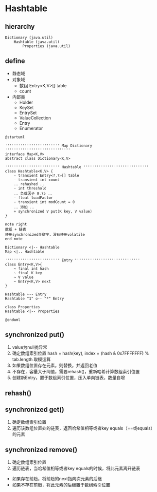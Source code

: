 # Hashtable

## hierarchy
```
Dictionary (java.util)
    Hashtable (java.util)
        Properties (java.util)
```

## define
* 静态域
* 对象域
  * 数组 Entry<K,V>[] table
  * count
* 内部类
  * Holder
  * KeySet
  * EntrySet
  * ValueCollection
  * Entry
  * Enumerator

```plantuml
@startuml

''''''''''''''''''''''''' Map Dictionary ''''''''''''''''''''''''''''''
interface Map<K,V>
abstract class Dictionary<K,V>

''''''''''''''''''''''''' Hashtable ''''''''''''''''''''''''''''''
class Hashtable<K,V> {
    - transient Entry<?,?>[] table
    - transient int count
    .. rehashed ..
    - int threshold
    .. 负载因子 0.75 ..
    - float loadFactor
    - transient int modCount = 0
    .. 添加 ..
    + synchronized V put(K key, V value)
}

note right
数组 + 链表
使用synchronized关键字，没有使用volatile
end note

Dictionary <|-- Hashtable
Map <|.. Hashtable

''''''''''''''''''''''''' Entry ''''''''''''''''''''''''''''''
class Entry<K,V>{
    ~ final int hash
    ~ final K key
    ~ V value
    ~ Entry<K,V> next
}

Hashtable +-- Entry
Hashtable "1" o-- "*" Entry

class Properties
Hashtable <|-- Properties

@enduml
```

## synchronized put()
1. value为null抛异常
2. 确定数组索引位置 hash = hash(key), index = (hash & 0x7FFFFFFF) % tab.length 取模运算
3. 如果数组位置存在元素，则替换，并返回老值
4. 不存在，容量大于阈值，需要rehash()，重新哈希计算数组索引位置
5. 创建新Entry，置于数组索引位置，压入单向链表，数量自增

## rehash()

## synchronized get()
1. 确定数组索引位置
2. 遍历该数组位置处的链表，返回哈希值相等或者key equals（==或equals）的元素

## synchronized remove()
1. 确定数组索引位置
2. 遍历链表，当哈希值相等或者key equals的时候，将此元素离开链表
  * 如果存在前趋，将前趋的next指向次元素的后继
  * 如果不存在前趋，将此元素的后继置于数组索引位置
